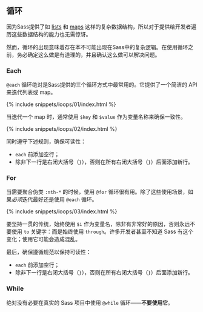 
## 循环

因为Sass提供了如 [lists](#section-29) 和 [maps](#maps) 这样的复杂数据结构，所以对于提供给开发者遍历这些数据结构的能力也无需惊讶。

然而，循环的出现意味着存在本不可能出现在Sass中的复杂逻辑。在使用循环之前，务必确定这么做是有道理的，并且确认这么做可以解决问题。

### Each

`@each` 循环绝对是Sass提供的三个循环方式中最常用的。它提供了一个简洁的 API 来迭代列表或 map。

{% include snippets/loops/01/index.html %}

当迭代一个 map 时，通常使用 `$key` 和 `$value` 作为变量名称来确保一致性。

{% include snippets/loops/02/index.html %}

同时遵守下述规则，确保可读性：

* `each` 前添加空行；
* 除非下一行是右闭大括号（`}`），否则在所有右闭大括号（`}`）后面添加新行。

### For

当需要聚合伪类 `:nth-*` 的时候，使用 `@for` 循环很有用。除了这些使用场景，如果*必须*迭代最好还是使用 `@each` 循环。

{% include snippets/loops/03/index.html %}

要坚持一贯的传统，始终使用 `$i` 作为变量名，除非有非常好的原因，否则永远不要使用 `to` 关键字：而是始终使用 `through`。许多开发者甚至不知道 Sass 有这个变化；使用它可能会造成混乱。

最后，确保遵循规范以保持可读性：

* `each` 前添加空行；
* 除非下一行是右闭大括号（`}`），否则在所有右闭大括号（`}`）后面添加新行。

### While

绝对没有必要在真实的 Sass 项目中使用 `@while` 循环——**不要使用它**。
